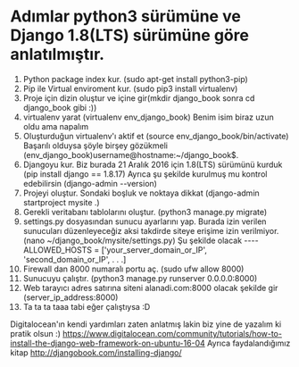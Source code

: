 # Adımlar python3 sürümüne ve Django 1.8(LTS) sürümüne göre anlatılmıştır.
  
  1. Python package index kur. (sudo apt-get install python3-pip)
  2. Pip ile Virtual enviroment kur. (sudo pip3 install virtualenv)
  3. Proje için dizin oluştur ve içine gir(mkdir django_book sonra cd django_book gibi :))
  4. virtualenv yarat (virtualenv env_django_book) Benim isim biraz uzun oldu ama napalım
  5. Oluşturduğun virtualenv'ı aktif et (source env_django_book/bin/activate)
     Başarılı olduysa şöyle birşey gözükmeli (env_django_book)username@hostname:~/django_book$.
  6. Djangoyu kur. Biz burada 21 Aralık 2016 için 1.8(LTS) sürümünü kurduk (pip install django == 1.8.17)
  Ayrıca şu şekilde kurulmuş mu kontrol edebilirsin (django-admin --version)
  7. Projeyi oluştur. Sondaki boşluk ve noktaya dikkat (django-admin startproject mysite .)
  8. Gerekli veritabanı tablolarını oluştur. (python3 manage.py migrate)
  9. settings.py dosyasından sunucu ayarlarını yap. Burada izin verilen sunucuları düzenleyeceğiz aksi takdirde 
  siteye erişime izin verilmiyor. (nano ~/django_book/mysite/settings.py)
  Şu şekilde olacak ---- ALLOWED_HOSTS = ['your_server_domain_or_IP', 'second_domain_or_IP', . . .]
  10. Firewall dan 8000 numaralı portu aç. (sudo ufw allow 8000)
  11. Sunucuyu çalıştır. (python3 manage.py runserver 0.0.0.0:8000)
  12. Web tarayıcı adres satırına siteni alanadi.com:8000 olacak şekilde gir (server_ip_address:8000)
  13. Ta ta ta taaa tabi eğer çalıştıysa :D
  
  
  Digitalocean'ın kendi yardımları zaten anlatmış lakin biz yine de yazalım ki pratik olsun :) 
  https://www.digitalocean.com/community/tutorials/how-to-install-the-django-web-framework-on-ubuntu-16-04
  Ayrıca faydalandığımız kitap
  http://djangobook.com/installing-django/
